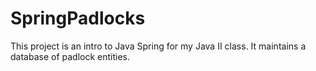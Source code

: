 # SpringPadlocks

This project is an intro to Java Spring for my Java II class. It maintains a database of padlock entities.